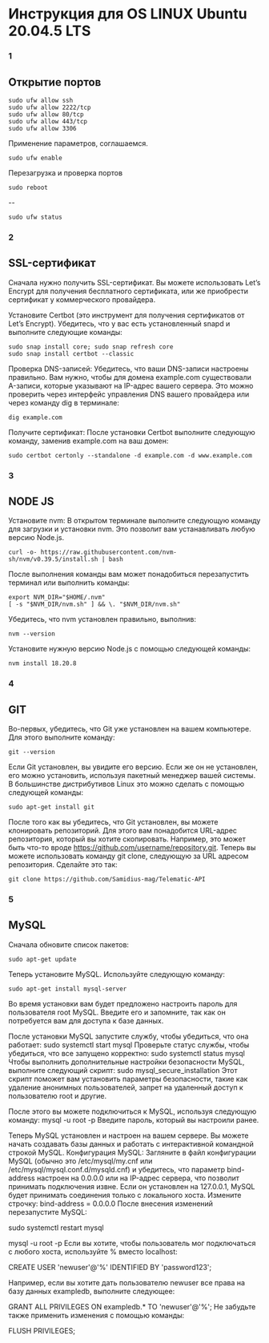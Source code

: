  # Инструкция для OS LINUX Ubuntu 20.04.5 LTS

### 1
## Открытие портов

    sudo ufw allow ssh
    sudo ufw allow 2222/tcp
    sudo ufw allow 80/tcp
    sudo ufw allow 443/tcp
    sudo ufw allow 3306

Применение параметров, соглашаемся.

    sudo ufw enable
Перезагрузка и проверка портов

    sudo reboot
--    

    sudo ufw status

### 2
## SSL-сертификат 
Сначала нужно получить SSL-сертификат. 
Вы можете использовать Let’s Encrypt для получения бесплатного сертификата, 
или же приобрести сертификат у коммерческого провайдера. 

Установите Certbot (это инструмент для получения сертификатов от Let’s Encrypt).
Убедитесь, что у вас есть установленный snapd и выполните следующие команды:

    sudo snap install core; sudo snap refresh core
    sudo snap install certbot --classic

Проверка DNS-записей: 
Убедитесь, что ваши DNS-записи настроены правильно. Вам нужно, чтобы для домена 
example.com существовали A-записи, которые указывают на IP-адрес вашего сервера. 
Это можно проверить через интерфейс управления DNS вашего провайдера или через 
команду dig в терминале:

    dig example.com
   
Получите сертификат: После установки Certbot выполните следующую команду, заменив 
example.com на ваш домен:

    sudo certbot certonly --standalone -d example.com -d www.example.com

### 3
## NODE JS 
Установите nvm: В открытом терминале выполните следующую команду для загрузки и 
установки nvm. Это позволит вам устанавливать любую версию Node.js.

    curl -o- https://raw.githubusercontent.com/nvm-sh/nvm/v0.39.5/install.sh | bash
   
После выполнения команды вам может понадобиться перезапустить терминал или выполнить команды:

    export NVM_DIR="$HOME/.nvm"
    [ -s "$NVM_DIR/nvm.sh" ] && \. "$NVM_DIR/nvm.sh" 
   
Убедитесь, что nvm установлен правильно, выполнив:

    nvm --version
    
Установите нужную версию Node.js с помощью следующей команды:

    nvm install 18.20.8

### 4
## GIT
Во-первых, убедитесь, что Git уже установлен на вашем компьютере. Для этого выполните команду:

    git --version

Если Git установлен, вы увидите его версию. Если же он не установлен, его можно установить,
используя пакетный менеджер вашей системы. В большинстве дистрибутивов Linux это можно сделать с помощью следующей команды:

    sudo apt-get install git

После того как вы убедитесь, что Git установлен, вы можете клонировать репозиторий. 
Для этого вам понадобится URL-адрес репозитория, который вы хотите скопировать. 
Например, это может быть что-то вроде https://github.com/username/repository.git.
Теперь вы можете использовать команду git clone, следующую за URL адресом репозитория. Сделайте это так:

    git clone https://github.com/Samidius-mag/Telematic-API

### 5
## MySQL
Сначала обновите список пакетов:

    sudo apt-get update
Теперь установите MySQL. Используйте следующую команду:

    sudo apt-get install mysql-server
Во время установки вам будет предложено настроить пароль для пользователя root MySQL. 
Введите его и запомните, так как он потребуется вам для доступа к базе данных.

После установки MySQL запустите службу, чтобы убедиться, что она работает:
   sudo systemctl start mysql
Проверьте статус службы, чтобы убедиться, что все запущено корректно:
   sudo systemctl status mysql
Чтобы выполнить дополнительные настройки безопасности MySQL, выполните следующий скрипт:
   sudo mysql_secure_installation
Этот скрипт поможет вам установить параметры безопасности, такие как удаление анонимных пользователей, запрет на удаленный доступ к пользователю root и другие.

После этого вы можете подключиться к MySQL, используя следующую команду:
   mysql -u root -p
Введите пароль, который вы настроили ранее.

Теперь MySQL установлен и настроен на вашем сервере. Вы можете начать создавать базы данных и работать с интерактивной командной строкой MySQL.
Конфигурация MySQL: Загляните в файл конфигурации MySQL (обычно это /etc/mysql/my.cnf или /etc/mysql/mysql.conf.d/mysqld.cnf) и убедитесь, что параметр bind-address настроен на 0.0.0.0 или на IP-адрес сервера, что позволит принимать подключения извне. Если он установлен на 127.0.0.1, MySQL будет принимать соединения только с локального хоста. Измените строчку:
   bind-address = 0.0.0.0
После внесения изменений перезапустите MySQL:

   sudo systemctl restart mysql


mysql -u root -p
Если вы хотите, чтобы пользователь мог подключаться с любого хоста, используйте % вместо localhost:

CREATE USER 'newuser'@'%' IDENTIFIED BY 'password123';

Например, если вы хотите дать пользователю newuser все права на базу данных exampledb, выполните следующее:

GRANT ALL PRIVILEGES ON exampledb.* TO 'newuser'@'%';
Не забудьте также применить изменения с помощью команды:

FLUSH PRIVILEGES;
